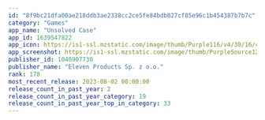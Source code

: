 ```yaml
---
id: "8f9bc21dfa00ae218ddb3ae2338cc2ce5fe84bdb027cf85e96c1b454387b7b7c"
category: "Games"
app_name: "Unsolved Case"
app_id: 1639547822
app_icon: https://is1-ssl.mzstatic.com/image/thumb/Purple116/v4/30/16/cc/3016cc8e-3a9f-1875-43fa-247ff1dc8fe6/AppIcon-0-0-1x_U007emarketing-0-0-0-7-0-0-sRGB-0-0-0-GLES2_U002c0-512MB-85-220-0-0.png/1024x1024bb.png
app_screenshot: https://is1-ssl.mzstatic.com/image/thumb/PurpleSource122/v4/2d/f8/10/2df81097-c07e-d288-a474-2be0bb6b06b2/2a46df11-a951-4b19-8652-478f71550e74_iPhone_6.5__U00281_U0029.jpg/2688x1242bb.png
publisher_id: 1040907730
publisher_name: "Eleven Products Sp. z o.o."
rank: 178
most_recent_release: 2023-08-02 00:00:00
release_count_in_past_year: 2
release_count_in_past_year_category: 19
release_count_in_past_year_top_in_category: 33
---
```

